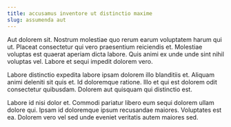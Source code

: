 ```yaml
---
title: accusamus inventore ut distinctio maxime
slug: assumenda aut
---
```


Aut dolorem sit. Nostrum molestiae quo rerum earum voluptatem harum qui ut. Placeat consectetur qui vero praesentium reiciendis et. Molestiae voluptas est quaerat aperiam dicta labore. Quis animi ex unde unde sint nihil voluptas vel. Labore et sequi impedit dolorem vero.

Labore distinctio expedita labore ipsam dolorem illo blanditiis et. Aliquam animi deleniti sit quis et. Id doloremque ratione. Illo et qui est dolorem odit consectetur quibusdam. Dolorem aut quisquam qui distinctio est.

Labore id nisi dolor et. Commodi pariatur libero eum sequi dolorem ullam dolore qui. Ipsam id doloremque ipsum recusandae maiores. Voluptates est ea. Dolorem vero vel sed unde eveniet veritatis autem maiores sed.
